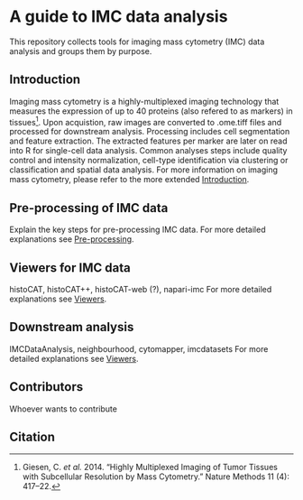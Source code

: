 # A guide to IMC data analysis

This repository collects tools for imaging mass cytometry (IMC) data analysis and groups them by purpose.

## Introduction

Imaging mass cytometry is a highly-multiplexed imaging technology that measures the expression of up to 40 proteins (also refered to as markers) in tissues[^fn1].
Upon acquistion, raw images are converted to .ome.tiff files and processed for downstream analysis.
Processing includes cell segmentation and feature extraction.
The extracted features per marker are later on read into R for single-cell data analysis.
Common analyses steps include quality control and intensity normalization, cell-type identification via clustering or classification and spatial data analysis.
For more information on imaging mass cytometry, please refer to the more extended [Introduction](https://bodenmillergroup.github.io/IMCWorkflow/intro/).

## Pre-processing of IMC data

Explain the key steps for pre-processing IMC data.
For more detailed explanations see [Pre-processing](https://bodenmillergroup.github.io/IMCWorkflow/prepro/).

## Viewers for IMC data

histoCAT, histoCAT++, histoCAT-web (?), napari-imc
For more detailed explanations see [Viewers](https://bodenmillergroup.github.io/IMCWorkflow/viewers/).

## Downstream analysis

IMCDataAnalysis, neighbourhood, cytomapper, imcdatasets
For more detailed explanations see [Viewers](https://bodenmillergroup.github.io/IMCWorkflow/analysis/).

## Contributors

Whoever wants to contribute

## Citation


[^fn1]: Giesen, C. _et al._ 2014. “Highly Multiplexed Imaging of Tumor Tissues with Subcellular Resolution by Mass Cytometry.” Nature Methods 11 (4): 417–22.